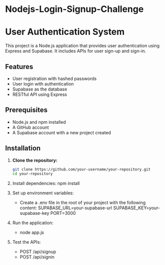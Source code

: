 # Nodejs-Login-Signup-Challenge

# User Authentication System

This project is a Node.js application that provides user authentication using Express and Supabase. It includes APIs for user sign-up and sign-in.

## Features

- User registration with hashed passwords
- User login with authentication
- Supabase as the database
- RESTful API using Express

## Prerequisites

- Node.js and npm installed
- A GitHub account
- A Supabase account with a new project created

## Installation

1. **Clone the repository:**

   ```sh
   git clone https://github.com/your-username/your-repository.git
   cd your-repository

2. Install dependencies:
    npm install

3. Set up environment variables:
    - Create a .env file in the root of your project with the following content:
    SUPABASE_URL=your-supabase-url
    SUPABASE_KEY=your-supabase-key
    PORT=3000

4. Run the application:
    - node app.js


5. Test the APIs:
    - POST /api/signup
    - POST /api/signin
